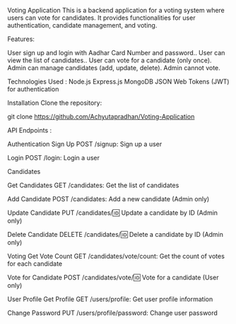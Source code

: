 Voting Application
This is a backend application for a voting system where users can vote for candidates. 
It provides functionalities for user authentication, candidate management, and voting.



Features:

User sign up and login with Aadhar Card Number and password..
User can view the list of candidates..
User can vote for a candidate (only once).
Admin can manage candidates (add, update, delete).
Admin cannot vote.


Technologies Used :
Node.js
Express.js
MongoDB
JSON Web Tokens (JWT) for authentication


Installation
Clone the repository:

git clone https://github.com/Achyutapradhan/Voting-Application

API Endpoints :

Authentication
Sign Up
POST /signup: Sign up a user

Login
POST /login: Login a user

Candidates

Get Candidates
GET /candidates: Get the list of candidates

Add Candidate
POST /candidates: Add a new candidate (Admin only)

Update Candidate
PUT /candidates/:id: Update a candidate by ID (Admin only)

Delete Candidate
DELETE /candidates/:id: Delete a candidate by ID (Admin only)

Voting
Get Vote Count
GET /candidates/vote/count: Get the count of votes for each candidate

Vote for Candidate
POST /candidates/vote/:id: Vote for a candidate (User only)

User Profile
Get Profile
GET /users/profile: Get user profile information

Change Password
PUT /users/profile/password: Change user password



